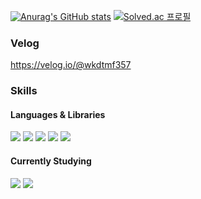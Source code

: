 
[![Anurag's GitHub stats](https://github-readme-stats.vercel.app/api?username=JSeungBeom)](https://github.com/anuraghazra/github-readme-stats)
[![Solved.ac
프로필](http://mazassumnida.wtf/api/v2/generate_badge?boj=wkdtmf357)](https://solved.ac/wkdtmf357)

### Velog
https://velog.io/@wkdtmf357
### Skills
#### Languages & Libraries  
<img src="https://img.shields.io/badge/C-A8B9CC?style=plastic&logo=C&logoColor=white"/>  <img src="https://img.shields.io/badge/C++-00599C?style=plastic&logo=C++&logoColor=white"/> <img src="https://img.shields.io/badge/Java-1578D3?style=plasticl&logo=Java&logoColor=white"/> <img src="https://img.shields.io/badge/Python-3776AB?style=plasticl&logo=Python&logoColor=white"/> <img src="https://img.shields.io/badge/Numpy-013243?style=plasticl&logo=NumPy&logoColor=white"/>

#### Currently Studying
<img src="https://img.shields.io/badge/Spring-6DB33F?style=plasticl&logo=Spring&logoColor=white"/> <img src="https://img.shields.io/badge/SpringBoot-6DB33F?style=plasticl&logo=SpringBoot&logoColor=white"/>
<!--
**JSeungBeom/JSeungBeom** is a ✨ _special_ ✨ repository because its `README.md` (this file) appears on your GitHub profile.

Here are some ideas to get you started:

- 🔭 I’m currently working on ...
- 🌱 I’m currently learning ...
- 👯 I’m looking to collaborate on ...
- 🤔 I’m looking for help with ...
- 💬 Ask me about ...
- 📫 How to reach me: ...
- 😄 Pronouns: ...
- ⚡ Fun fact: ...
-->
